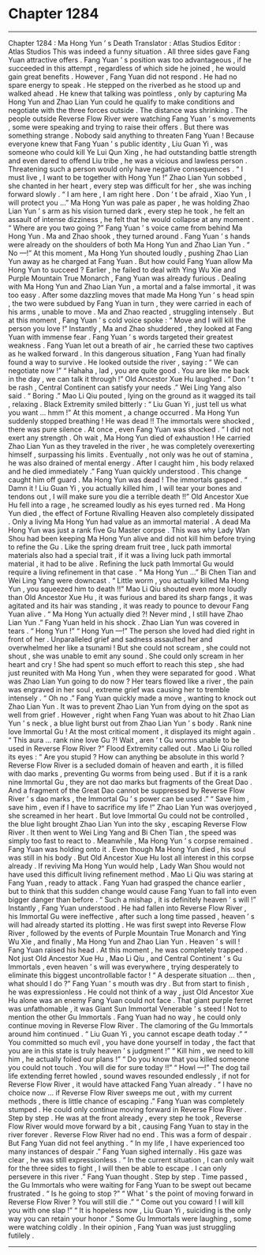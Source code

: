 
# Chapter 1284


---

Chapter 1284 : Ma Hong Yun ’ s Death
Translator :
Atlas Studios
Editor :
Atlas Studios
This was indeed a funny situation .
All three sides gave Fang Yuan attractive offers .
Fang Yuan ’ s position was too advantageous , if he succeeded in this attempt , regardless of which side he joined , he would gain great benefits .
However , Fang Yuan did not respond .
He had no spare energy to speak .
He stepped on the riverbed as he stood up and walked ahead .
He knew that talking was pointless , only by capturing Ma Hong Yun and Zhao Lian Yun could he qualify to make conditions and negotiate with the three forces outside .
The distance was shrinking .
The people outside Reverse Flow River were watching Fang Yuan ’ s movements , some were speaking and trying to raise their offers .
But there was something strange .
Nobody said anything to threaten Fang Yuan !
Because everyone knew that Fang Yuan ’ s public identity , Liu Guan Yi , was someone who could kill Ye Lui Qun Xing , he had outstanding battle strength and even dared to offend Liu tribe , he was a vicious and lawless person . Threatening such a person would only have negative consequences .
“ I must live , I want to be together with Hong Yun !” Zhao Lian Yun sobbed , she chanted in her heart , every step was difficult for her , she was inching forward slowly .
“ I am here , I am right here . Don ’ t be afraid , Xiao Yun , I will protect you …” Ma Hong Yun was pale as paper , he was holding Zhao Lian Yun ’ s arm as his vision turned dark , every step he took , he felt an assault of intense dizziness , he felt that he would collapse at any moment .
“ Where are you two going ?” Fang Yuan ’ s voice came from behind Ma Hong Yun .
Ma and Zhao shook , they turned around .
Fang Yuan ’ s hands were already on the shoulders of both Ma Hong Yun and Zhao Lian Yun .
“ No —!” At this moment , Ma Hong Yun shouted loudly , pushing Zhao Lian Yun away as he charged at Fang Yuan .
But how could Fang Yuan allow Ma Hong Yun to succeed ?
Earlier , he failed to deal with Ying Wu Xie and Purple Mountain True Monarch , Fang Yuan was already furious . Dealing with Ma Hong Yun and Zhao Lian Yun , a mortal and a false immortal , it was too easy .
After some dazzling moves that made Ma Hong Yun ’ s head spin , the two were subdued by Fang Yuan in turn , they were carried in each of his arms , unable to move .
Ma and Zhao reacted , struggling intensely . But at this moment , Fang Yuan ’ s cold voice spoke : “ Move and I will kill the person you love !”
Instantly , Ma and Zhao shuddered , they looked at Fang Yuan with immense fear .
Fang Yuan ’ s words targeted their greatest weakness .
Fang Yuan let out a breath of air , he carried these two captives as he walked forward .
In this dangerous situation , Fang Yuan had finally found a way to survive .
He looked outside the river , saying : “ We can negotiate now !”
“ Hahaha , lad , you are quite good . You are like me back in the day , we can talk it through !” Old Ancestor Xue Hu laughed .
“ Don ’ t be rash , Central Continent can satisfy your needs .” Wei Ling Yang also said .
“ Boring .” Mao Li Qiu pouted , lying on the ground as it wagged its tail , relaxing .
Black Extremity smiled bitterly : “ Liu Guan Yi , just tell us what you want … hmm !”
At this moment , a change occurred .
Ma Hong Yun suddenly stopped breathing !
He was dead !!
The immortals were shocked , there was pure silence .
At once , even Fang Yuan was shocked .
“ I did not exert any strength . Oh wait , Ma Hong Yun died of exhaustion ! He carried Zhao Lian Yun as they traveled in the river , he was completely overexerting himself , surpassing his limits . Eventually , not only was he out of stamina , he was also drained of mental energy . After I caught him , his body relaxed and he died immediately .”
Fang Yuan quickly understood .
This change caught him off guard .
Ma Hong Yun was dead !
The immortals gasped .
“ Damn it ! Liu Guan Yi , you actually killed him , I will tear your bones and tendons out , I will make sure you die a terrible death !!” Old Ancestor Xue Hu fell into a rage , he screamed loudly as his eyes turned red .
Ma Hong Yun died , the effect of Fortune Rivalling Heaven also completely dissipated .
Only a living Ma Hong Yun had value as an immortal material . A dead Ma Hong Yun was just a rank five Gu Master corpse .
This was why Lady Wan Shou had been keeping Ma Hong Yun alive and did not kill him before trying to refine the Gu .
Like the spring dream fruit tree , luck path immortal materials also had a special trait , if it was a living luck path immortal material , it had to be alive . Refining the luck path Immortal Gu would require a living refinement in that case .
“ Ma Hong Yun …” Bi Chen Tian and Wei Ling Yang were downcast .
“ Little worm , you actually killed Ma Hong Yun , you squeezed him to death !!” Mao Li Qiu shouted even more loudly than Old Ancestor Xue Hu , it was furious and bared its sharp fangs , it was agitated and its hair was standing , it was ready to pounce to devour Fang Yuan alive .
“ Ma Hong Yun actually died ?! Never mind , I still have Zhao Lian Yun .” Fang Yuan held in his shock .
Zhao Lian Yun was covered in tears .
“ Hong Yun !”
“ Hong Yun —!”
The person she loved had died right in front of her .
Unparalleled grief and sadness assaulted her and overwhelmed her like a tsunami !
But she could not scream , she could not shout , she was unable to emit any sound .
She could only scream in her heart and cry !
She had spent so much effort to reach this step , she had just reunited with Ma Hong Yun , when they were separated for good .
What was Zhao Lian Yun going to do now ?
Her tears flowed like a river , the pain was engraved in her soul , extreme grief was causing her to tremble intensely .
“ Oh no .” Fang Yuan quickly made a move , wanting to knock out Zhao Lian Yun .
It was to prevent Zhao Lian Yun from dying on the spot as well from grief .
However , right when Fang Yuan was about to hit Zhao Lian Yun ’ s neck , a blue light burst out from Zhao Lian Yun ’ s body .
Rank nine love Immortal Gu !
At the most critical moment , it displayed its might again .
“ This aura … rank nine love Gu ?! Wait , aren ’ t Gu worms unable to be used in Reverse Flow River ?” Flood Extremity called out .
Mao Li Qiu rolled its eyes : “ Are you stupid ? How can anything be absolute in this world ? Reverse Flow River is a secluded domain of heaven and earth , it is filled with dao marks , preventing Gu worms from being used . But if it is a rank nine Immortal Gu , they are not dao marks but fragments of the Great Dao . And a fragment of the Great Dao cannot be suppressed by Reverse Flow River ’ s dao marks , the Immortal Gu ’ s power can be used .”
“ Save him , save him , even if I have to sacrifice my life !” Zhao Lian Yun was overjoyed , she screamed in her heart .
But love Immortal Gu could not be controlled , the blue light brought Zhao Lian Yun into the sky , escaping Reverse Flow River . It then went to Wei Ling Yang and Bi Chen Tian , the speed was simply too fast to react to .
Meanwhile , Ma Hong Yun ’ s corpse remained .
Fang Yuan was holding onto it .
Even though Ma Hong Yun died , his soul was still in his body .
But Old Ancestor Xue Hu lost all interest in this corpse already . If reviving Ma Hong Yun would help , Lady Wan Shou would not have used this difficult living refinement method .
Mao Li Qiu was staring at Fang Yuan , ready to attack .
Fang Yuan had grasped the chance earlier , but to think that this sudden change would cause Fang Yuan to fall into even bigger danger than before .
“ Such a mishap , it is definitely heaven ’ s will !”
Instantly , Fang Yuan understood .
He had fallen into Reverse Flow River , his Immortal Gu were ineffective , after such a long time passed , heaven ’ s will had already started its plotting .
He was first swept into Reverse Flow River , followed by the events of Purple Mountain True Monarch and Ying Wu Xie , and finally , Ma Hong Yun and Zhao Lian Yun .
Heaven ’ s will !
Fang Yuan raised his head .
At this moment , he was completely trapped .
Not just Old Ancestor Xue Hu , Mao Li Qiu , and Central Continent ’ s Gu Immortals , even heaven ’ s will was everywhere , trying desperately to eliminate this biggest uncontrollable factor !
“ A desperate situation … then , what should I do ?”
Fang Yuan ’ s mouth was dry .
But from start to finish , he was expressionless .
He could not think of a way , just Old Ancestor Xue Hu alone was an enemy Fang Yuan could not face .
That giant purple ferret was unfathomable , it was Giant Sun Immortal Venerable ’ s steed !
Not to mention the other Gu Immortals .
Fang Yuan had no way , he could only continue moving in Reverse Flow River .
The clamoring of the Gu Immortals around him continued .
“ Liu Guan Yi , you cannot escape death today .”
“ You committed so much evil , you have done yourself in today , the fact that you are in this state is truly heaven ’ s judgment !”
“ Kill him , we need to kill him , he actually foiled our plans !”
“ Do you know that you killed someone you could not touch . You will die for sure today !!”
“ Howl —!” The dog tail life extending ferret howled , sound waves resounded endlessly , if not for Reverse Flow River , it would have attacked Fang Yuan already .
“ I have no choice now … if Reverse Flow River sweeps me out , with my current methods , there is little chance of escaping .” Fang Yuan was completely stumped .
He could only continue moving forward in Reverse Flow River .
Step by step .
He was at the front already , every step he took , Reverse Flow River would move forward by a bit , causing Fang Yuan to stay in the river forever .
Reverse Flow River had no end .
This was a form of despair .
But Fang Yuan did not feel anything .
“ In my life , I have experienced too many instances of despair .” Fang Yuan sighed internally .
His gaze was clear , he was still expressionless .
“ In the current situation , I can only wait for the three sides to fight , I will then be able to escape . I can only persevere in this river .” Fang Yuan thought .
Step by step .
Time passed , the Gu Immortals who were waiting for Fang Yuan to be swept out became frustrated .
“ Is he going to stop ?”
“ What ’ s the point of moving forward in Reverse Flow River ? You will still die .”
“ Come out you coward ! I will kill you with one slap !”
“ It is hopeless now , Liu Guan Yi , suiciding is the only way you can retain your honor .”
Some Gu Immortals were laughing , some were watching coldly .
In their opinion , Fang Yuan was just struggling futilely .

---

